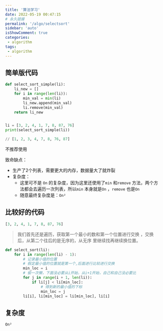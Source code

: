 ```yaml
---
title: '算法学习'
date: 2022-05-19 00:47:15
# 永久链接
permalink: '/algo/selectsort'
sidebar: 'auto'
isShowComment: true
categories:
 - algorithm
tags:
 - algorithm
---
```




## 简单版代码

```Python
def select_sort_simple(li):
    li_new = []
    for i in range(len(li)):
        min_val = min(li)
        li_new.append(min_val)
        li.remove(min_val)
    return li_new


li = [3, 2, 4, 1, 7, 8, 87, 76]
print(select_sort_simple(li))

// [1, 2, 3, 4, 7, 8, 76, 87]
```

不推荐使用

致命缺点：

-   生产了2个列表，需要更大的内存，数据量大了就炸裂
-   复杂度：
    -   这里可不是 `On` 的复杂度，因为这里还使用了`min` 和`remove` 方法，两个方法都会去遍历一次列表，所以`min` 本身就是`On` ，`remove` 也是`On`
    -   随意最终复杂度是：`On²`

## 比较好的代码

```Python
[3, 2, 4, 1, 7, 8, 87, 76]
```

>   我们首先还是遍历，获取第一个最小的数和第一个位置进行交换 ，交换后，从第二个往后的是无序的，从无序 里继续找再继续换位置。

```Python
def select_sort(li):
    for i in range(len(li) - 1):
        # 记录最小值的位置
        # 假定最小值的位置就是第一个,后面进行比较进行交换
        min_loc = i
        # 偷一次懒，下面没必要从i开始，从i+1开始，自己和自己没必要比
        for j in range(i + 1, len(li)):
            if li[j] < li[min_loc]:
                # 得到新的最小值的下标
                min_loc = j
        li[i], li[min_loc] = li[min_loc], li[i]
```

## 复杂度

```
On²
```
